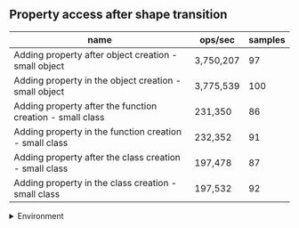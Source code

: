 ## Property access after shape transition

|name|ops/sec|samples|
|-|-|-|
|Adding property after object creation - small object|3,750,207|97|
|Adding property in the object creation - small object|3,775,539|100|
|Adding property after the function creation - small class|231,350|86|
|Adding property in the function creation - small class|232,352|91|
|Adding property after the class creation - small class|197,478|87|
|Adding property in the class creation - small class|197,532|92|


<details>
<summary>Environment</summary>

* __Machine:__ linux x64 | 4 vCPUs | 7.6GB Mem
* __Run:__ Tue Nov 07 2023 21:36:29 GMT+0000 (Coordinated Universal Time)
</details>

<!--
{"environment":{"platform":"linux","arch":"x64","cpus":4,"totalMemory":7.6085662841796875},"benchmarks":[{"name":"Adding property after object creation - small object","opsSec":3750207.307452458,"samples":7},{"name":"Adding property in the object creation - small object","opsSec":3775538.726166939,"samples":7},{"name":"Adding property after the function creation - small class","opsSec":231349.7808116261,"samples":3},{"name":"Adding property in the function creation - small class","opsSec":232352.2348892068,"samples":3},{"name":"Adding property after the class creation - small class","opsSec":197477.823954522,"samples":3},{"name":"Adding property in the class creation - small class","opsSec":197531.54783111694,"samples":4}]}-->
